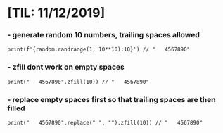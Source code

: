 # [TIL: 11/12/2019]

### - generate random 10 numbers, trailing spaces allowed
```
print(f'{random.randrange(1, 10**10):10}') // "   4567890"
```

### - zfill dont work on empty spaces
```
print("   4567890".zfill(10)) // "   4567890"
```

### - replace empty spaces first so that trailing spaces are then filled
```
print("   4567890".replace(" ", "").zfill(10)) // "   4567890"
```

